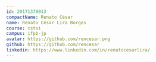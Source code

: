 ```yaml
---
id: 20171370013
compactName: Renato César
name: Renato César Lira Borges
course: cstsi
campus: ifpb-jp
avatar: https://github.com/rencesar.png
github: https://github.com/rencesar
linkedin: https://www.linkedin.com/in/renatocesarlira/
---
```

